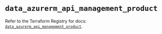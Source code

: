 # `data_azurerm_api_management_product`

Refer to the Terraform Registry for docs: [`data_azurerm_api_management_product`](https://registry.terraform.io/providers/hashicorp/azurerm/3.94.0/docs/data-sources/api_management_product).
